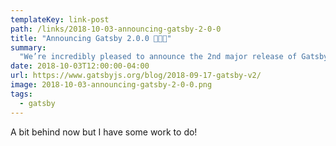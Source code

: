 ```yaml
---
templateKey: link-post
path: /links/2018-10-03-announcing-gatsby-2-0-0
title: "Announcing Gatsby 2.0.0 🎉🎉🎉"
summary:
  "We’re incredibly pleased to announce the 2nd major release of Gatsby! Gatsby is a blazing fast modern website and app generator. Thousands of developers use Gatsby to create amazing blogs, apps, marketing and ecommerce sites, documentation, and more! "
date: 2018-10-03T12:00:00-04:00
url: https://www.gatsbyjs.org/blog/2018-09-17-gatsby-v2/
image: 2018-10-03-announcing-gatsby-2-0-0.png
tags:
  - gatsby
---
```

A bit behind now but I have some work to do!
